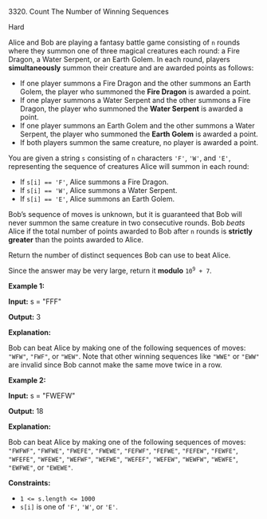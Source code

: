 3320\. Count The Number of Winning Sequences

Hard

Alice and Bob are playing a fantasy battle game consisting of `n` rounds where they summon one of three magical creatures each round: a Fire Dragon, a Water Serpent, or an Earth Golem. In each round, players **simultaneously** summon their creature and are awarded points as follows:

*   If one player summons a Fire Dragon and the other summons an Earth Golem, the player who summoned the **Fire Dragon** is awarded a point.
*   If one player summons a Water Serpent and the other summons a Fire Dragon, the player who summoned the **Water Serpent** is awarded a point.
*   If one player summons an Earth Golem and the other summons a Water Serpent, the player who summoned the **Earth Golem** is awarded a point.
*   If both players summon the same creature, no player is awarded a point.

You are given a string `s` consisting of `n` characters `'F'`, `'W'`, and `'E'`, representing the sequence of creatures Alice will summon in each round:

*   If `s[i] == 'F'`, Alice summons a Fire Dragon.
*   If `s[i] == 'W'`, Alice summons a Water Serpent.
*   If `s[i] == 'E'`, Alice summons an Earth Golem.

Bob’s sequence of moves is unknown, but it is guaranteed that Bob will never summon the same creature in two consecutive rounds. Bob _beats_ Alice if the total number of points awarded to Bob after `n` rounds is **strictly greater** than the points awarded to Alice.

Return the number of distinct sequences Bob can use to beat Alice.

Since the answer may be very large, return it **modulo** <code>10<sup>9</sup> + 7</code>.

**Example 1:**

**Input:** s = "FFF"

**Output:** 3

**Explanation:**

Bob can beat Alice by making one of the following sequences of moves: `"WFW"`, `"FWF"`, or `"WEW"`. Note that other winning sequences like `"WWE"` or `"EWW"` are invalid since Bob cannot make the same move twice in a row.

**Example 2:**

**Input:** s = "FWEFW"

**Output:** 18

**Explanation:**

Bob can beat Alice by making one of the following sequences of moves: `"FWFWF"`, `"FWFWE"`, `"FWEFE"`, `"FWEWE"`, `"FEFWF"`, `"FEFWE"`, `"FEFEW"`, `"FEWFE"`, `"WFEFE"`, `"WFEWE"`, `"WEFWF"`, `"WEFWE"`, `"WEFEF"`, `"WEFEW"`, `"WEWFW"`, `"WEWFE"`, `"EWFWE"`, or `"EWEWE"`.

**Constraints:**

*   `1 <= s.length <= 1000`
*   `s[i]` is one of `'F'`, `'W'`, or `'E'`.